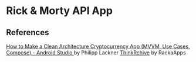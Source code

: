 # Rick & Morty API App

## References

[How to Make a Clean Architecture Cryptocurrency App (MVVM, Use Cases, Compose) - Android Studio
](https://www.youtube.com/watch?v=EF33KmyprEQ) by Philipp Lackner
[ThinkRchive](https://github.com/RackaApps/ThinkRchive) by RackaApps
